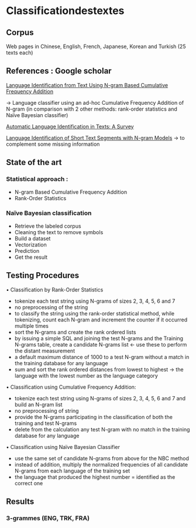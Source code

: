 # Classificationdestextes
## Corpus
Web pages in Chinese, English, French, Japanese, Korean and Turkish (25 texts each)


## References : Google scholar
[Language Identification from Text Using N-gram Based Cumulative Frequency Addition](https://www.researchgate.net/profile/Charles-Tappert/publication/265405649_Language_Identification_from_Text_Using_N-gram_Based_Cumulative_Frequency_Addition/links/54ac4c110cf2479c2ee7b15e/Language-Identification-from-Text-Using-N-gram-Based-Cumulative-Frequency-Addition.pdf)  

-> Language classifier using an ad-hoc Cumulative Frequency Addition of N-gram 
(in comparison with 2 other methods: rank-order statistics and Naïve Bayesian classifier)

[Automatic Language Identification in Texts: A Survey](https://www.jair.org/index.php/jair/article/view/11675)  

[Language Identification of Short Text Segments with N-gram Models](https://aclanthology.org/L10-1193/)
-> to complement some missing information

## State of the art 
### Statistical approach :  

- N-gram Based Cumulative Frequency Addition
- Rank-Order Statistics  

### Naïve Bayesian classification
- Retrieve the labeled corpus
- Cleaning the text to remove symbols
- Build a dataset
- Vectorization 
- Prediction 
- Get the result


## Testing Procedures 
•	Classification by Rank-Order Statistics 
-	tokenize each test string using N-grams of sizes 2, 3, 4, 5, 6 and 7 
-	no preprocessing of the string 
-	to classify the string using the rank-order statistical method, while tokenizing, count each N-gram and increment the counter if it occurred multiple times 
-	sort the N-grams and create the rank ordered lists
-	by issuing a simple SQL and joining the test N-grams and the Training N-grams table, create a candidate N-grams list <- use these to perform the distant measurement 
-	a default maximum distance of 1000 to a test N-gram without a match in the training database for any language
-	sum and sort the rank ordered distances from lowest to highest -> the language with the lowest number as the language category 

•	Classification using Cumulative Frequency Addition:
-	tokenize each test string using N-grams of sizes 2, 3, 4, 5, 6 and 7 and build an N-gram list 
-	no preprocessing of string
-	provide the N-grams participating in the classification of both the training and test N-grams
-	delete from the calculation any test N-gram with no match in the training database for any language

•	Classification using Naïve Bayesian Classifier
-	use the same set of candidate N-grams from above for the NBC method
-	instead of addition, multiply the normalized frequencies of all candidate N-grams from each language of the training set
-	the language that produced the highest number = identified as the correct one

## Results 
### 3-grammes (ENG, TRK, FRA)



